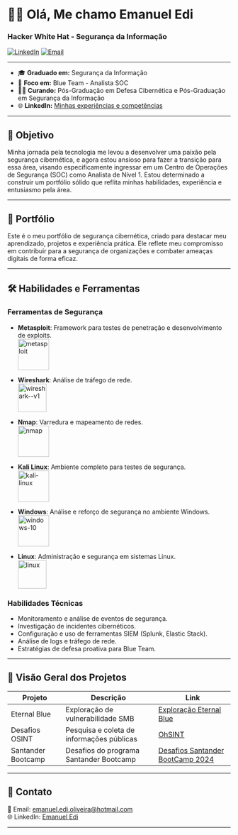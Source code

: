 # 👨‍💻 Olá, Me chamo Emanuel Edi

### Hacker White Hat - Segurança da Informação

[![LinkedIn](https://img.shields.io/badge/LinkedIn-000?style=for-the-badge&logo=linkedin&logoColor=white)](https://www.linkedin.com/in/emanuel-edi-oliveira/)
[![Email](https://img.shields.io/badge/Email-000?style=for-the-badge&logo=microsoft-outlook&logoColor=white)](mailto:emanuel.edi.oliveira@hotmail.com)

---

- 🎓 **Graduado em:** Segurança da Informação
- 🎯 **Foco em:** Blue Team - Analista SOC
- 🧑‍🎓 **Curando:** Pós-Graduação em Defesa Cibernética e Pós-Graduação em Segurança da Informação
- 🌐 **LinkedIn:** [Minhas experiências e competências](https://www.linkedin.com/in/emanuel-edi-oliveira/)

---

## 🎯 Objetivo

Minha jornada pela tecnologia me levou a desenvolver uma paixão pela segurança cibernética, e agora estou ansioso para fazer a transição para essa área, visando especificamente ingressar em um Centro de Operações de Segurança (SOC) como Analista de Nível 1. Estou determinado a construir um portfólio sólido que reflita minhas habilidades, experiência e entusiasmo pela área.

---

## 🌟 Portfólio

Este é o meu portfólio de segurança cibernética, criado para destacar meu aprendizado, projetos e experiência prática. Ele reflete meu compromisso em contribuir para a segurança de organizações e combater ameaças digitais de forma eficaz.

---

## 🛠️ Habilidades e Ferramentas

### Ferramentas de Segurança

- **Metasploit**: Framework para testes de penetração e desenvolvimento de exploits.  
  <img width="70" src="https://img.icons8.com/fluency/48/metasploit.png" alt="metasploit"/>

- **Wireshark**: Análise de tráfego de rede.  
  <img width="64" height="64" src="https://img.icons8.com/nolan/64/wireshark--v1.png" alt="wireshark--v1"/>

- **Nmap**: Varredura e mapeamento de redes.  
  <img width="70" src="https://img.icons8.com/color/240/nmap.png" alt="nmap"/>

- **Kali Linux**: Ambiente completo para testes de segurança.  
  <img width="70" src="https://img.icons8.com/plasticine/100/kali-linux.png" alt="kali-linux"/>

- **Windows**: Análise e reforço de segurança no ambiente Windows.  
  <img width="70" src="https://img.icons8.com/fluency/48/windows-10.png" alt="windows-10"/>

- **Linux**: Administração e segurança em sistemas Linux.  
  <img width="64" height="64" src="https://img.icons8.com/dusk/64/linux.png" alt="linux"/>
  
### Habilidades Técnicas

- Monitoramento e análise de eventos de segurança.
- Investigação de incidentes cibernéticos.
- Configuração e uso de ferramentas SIEM (Splunk, Elastic Stack).
- Análise de logs e tráfego de rede.
- Estratégias de defesa proativa para Blue Team.

---

## 📂 Visão Geral dos Projetos

| **Projeto**       | **Descrição**                                 | **Link**                            |
|--------------------|---------------------------------------------|------------------------------------|
| Eternal Blue       | Exploração de vulnerabilidade SMB          | [Exploração Eternal Blue](https://github.com/EmanuelEdi/ETERNAL-BLUE)       |
| Desafios OSINT     | Pesquisa e coleta de informações públicas  | [OhSINT](https://github.com/EmanuelEdi/OhSINT---TRY-HACK-ME)                        |
| Santander Bootcamp | Desafios do programa Santander Bootcamp    | [Desafios Santander BootCamp 2024](https://github.com/EmanuelEdi/SANTANDER-BOOTCAMP-CIBERSEGURAN-A) |

---

## 📌 Contato

📧 Email: [emanuel.edi.oliveira@hotmail.com](mailto:emanuel.edi.oliveira@hotmail.com)  
🌐 LinkedIn: [Emanuel Edi](https://www.linkedin.com/in/emanuel-edi-oliveira/)

---
